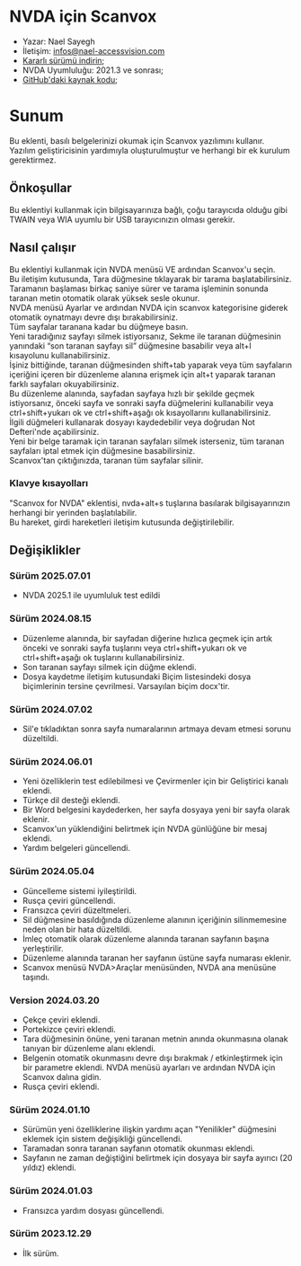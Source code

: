 # NVDA için Scanvox

* Yazar: Nael Sayegh
* İletişim: [infos@nael-accessvision.com](mailto:infos@nael-accessvision.com)
* [Kararlı sürümü indirin][1];
* NVDA Uyumluluğu: 2021.3 ve sonrası;
* [GitHub'daki kaynak kodu][2];

# Sunum

Bu eklenti, basılı belgelerinizi okumak için Scanvox yazılımını kullanır. Yazılım geliştiricisinin yardımıyla oluşturulmuştur ve herhangi bir ek kurulum gerektirmez.

## Önkoşullar 

Bu eklentiyi kullanmak için bilgisayarınıza bağlı, çoğu tarayıcıda olduğu gibi TWAIN veya WIA uyumlu bir USB tarayıcınızın olması gerekir.

## Nasıl çalışır

Bu eklentiyi kullanmak için NVDA menüsü VE ardından Scanvox'u seçin.  
Bu iletişim kutusunda, Tara düğmesine tıklayarak bir tarama başlatabilirsiniz.  
Taramanın başlaması birkaç saniye sürer ve tarama işleminin sonunda taranan metin otomatik olarak yüksek sesle okunur.  
NVDA menüsü Ayarlar ve ardından NVDA için scanvox kategorisine giderek otomatik oynatmayı devre dışı bırakabilirsiniz.  
Tüm sayfalar taranana kadar bu düğmeye basın.  
Yeni taradığınız sayfayı silmek istiyorsanız, Sekme ile  taranan düğmesinin yanındaki “son taranan sayfayı sil” düğmesine basabilir veya alt+l kısayolunu kullanabilirsiniz.  
İşiniz bittiğinde, taranan düğmesinden shift+tab yaparak veya tüm sayfaların içeriğini içeren bir düzenleme alanına erişmek için alt+t yaparak taranan farklı sayfaları okuyabilirsiniz.  
Bu düzenleme alanında, sayfadan sayfaya hızlı bir şekilde geçmek istiyorsanız, önceki sayfa ve sonraki sayfa düğmelerini kullanabilir veya ctrl+shift+yukarı ok ve ctrl+shift+aşağı ok kısayollarını kullanabilirsiniz.  
İlgili düğmeleri kullanarak dosyayı kaydedebilir veya doğrudan Not Defteri'nde açabilirsiniz.  
Yeni bir belge taramak için taranan sayfaları silmek isterseniz, tüm taranan sayfaları iptal etmek için düğmesine basabilirsiniz.  
Scanvox'tan çıktığınızda, taranan tüm sayfalar silinir.  

### Klavye kısayolları

"Scanvox for NVDA" eklentisi, nvda+alt+s tuşlarına basılarak bilgisayarınızın herhangi bir yerinden başlatılabilir.  
Bu hareket, girdi hareketleri iletişim kutusunda değiştirilebilir.

## Değişiklikler

### Sürüm 2025.07.01

  * NVDA 2025.1 ile uyumluluk test edildi

### Sürüm 2024.08.15

  * Düzenleme alanında, bir sayfadan diğerine hızlıca geçmek için artık önceki ve sonraki sayfa tuşlarını veya ctrl+shift+yukarı ok ve ctrl+shift+aşağı ok tuşlarını kullanabilirsiniz.
  * Son taranan sayfayı silmek için düğme eklendi.
  * Dosya kaydetme iletişim kutusundaki Biçim listesindeki dosya biçimlerinin tersine çevrilmesi. Varsayılan biçim docx'tir.

### Sürüm 2024.07.02

  * Sil'e tıkladıktan sonra sayfa numaralarının artmaya devam etmesi sorunu düzeltildi.

### Sürüm 2024.06.01

  * Yeni özelliklerin test edilebilmesi ve Çevirmenler için bir Geliştirici kanalı eklendi.
  * Türkçe dil desteği eklendi.
  * Bir Word belgesini kaydederken, her sayfa dosyaya yeni bir sayfa olarak eklenir.
  * Scanvox'un yüklendiğini belirtmek için NVDA günlüğüne bir mesaj eklendi.
  * Yardım belgeleri güncellendi.

### Sürüm 2024.05.04

  * Güncelleme sistemi iyileştirildi.
  * Rusça çeviri güncellendi.
  * Fransızca çeviri düzeltmeleri.
  * Sil düğmesine basıldığında düzenleme alanının içeriğinin silinmemesine neden olan bir hata düzeltildi.
  * İmleç otomatik olarak düzenleme alanında taranan sayfanın başına yerleştirilir.
  * Düzenleme alanında taranan her sayfanın üstüne sayfa numarası eklenir.
  * Scanvox menüsü NVDA>Araçlar menüsünden, NVDA ana menüsüne taşındı.

### Version 2024.03.20

  * Çekçe çeviri eklendi.
  * Portekizce çeviri eklendi.
  * Tara düğmesinin önüne, yeni taranan metnin anında okunmasına olanak tanıyan bir düzenleme alanı eklendi.
  * Belgenin otomatik okunmasını devre dışı bırakmak / etkinleştirmek için bir parametre eklendi. NVDA menüsü ayarları ve ardından NVDA için Scanvox dalına gidin.
  * Rusça çeviri eklendi.

### Sürüm 2024.01.10

  * Sürümün yeni özelliklerine ilişkin yardımı açan "Yenilikler" düğmesini eklemek için sistem değişikliği güncellendi.
  * Taramadan sonra taranan sayfanın otomatik okunması eklendi.
  * Sayfanın ne zaman değiştiğini belirtmek için dosyaya bir sayfa ayırıcı (20 yıldız) eklendi.

### Sürüm 2024.01.03

  * Fransızca yardım dosyası güncellendi.

### Sürüm 2023.12.29

  * İlk sürüm.

[1]: https://github.com/Nael-Sayegh/scanvox-for-nvda/releases/download/2025.07.01/scanvox-2025.07.01.nvda-addon

[2]: https://github.com/Nael-Sayegh/scanvox-for-nvda
